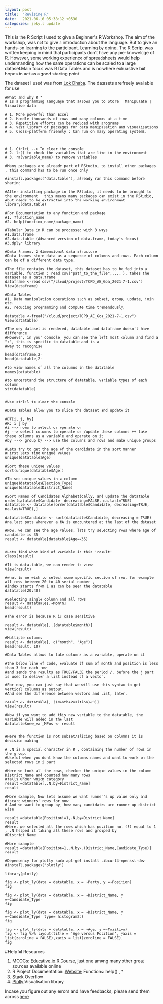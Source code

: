 ```yaml
---
layout: post
title:  "Revising R"
date:   2021-06-16 05:38:32 +0530
categories: jekyll update
---
```


This is the R Script I used to give a Beginner's R Workshop. The aim of the workshop, was not to give a introduction about the language. But to give an hands-on learning to the participant. Learning by doing. The R Script was written keeping in mind that participants don't have any pre-knoweldge of R. However, some working experience of spreadsheets would help understanding how the same operations can be scaled to a large dataset.Main focus was R Data Tables and is no where exhuastive but hopes to act as a good starting point. 

The dataset I used was from [Lok Dhaba](https://lokdhaba.ashoka.edu.in/). The datasets are freely available for use.  
```
#What and why R ?
# is a programming language that allows you to Store | Manipulate | Visualise data 

# 1. More powerful than Excel
# 2. Handle thousands of rows and many columns at a time 
# 3. Repetitive efforts can be reduced with programs 
# 4. Vast library of packages for data manipulation and visualisations
# 5. Cross-platform friendly : Can run on many operating systems.



# 1. Ctrl+L --> To clear the console
# 2. ls() to check the variables that are live in the environment
# 3. rm(variable_name) to remove variables

#Many packages are already part of RStudio, to install other packages , this command has to be run once only 

#install.packages("data.table"), already ran this command before sharing 

#After installing package in the RStudio, it needs to be brought to the environment , this means many packages can exist in the RStudio, 
#but needs to be extracted into the working environment 
library(data.table)

#For Documentation to any function and package
#1. ?function_name
#2. help(function_name/package_name)

#Tabular Data in R can be processed with 3 ways
#1.data.frame
#2.data.table (Advanced version of data.frame, today's focus)
#3.dplyr library

#Data Frames: 2 dimensional data structure
#Data frames store data as a sequence of columns and rows. Each column can be of a different data type.

#The file contains the dataset, this dataset has to be fed into a variable. function : read.csv("path_to_the_file",..,..), takes the dataset as a data.frame
dataframe <-read.csv("/cloud/project/TCPD_AE_Goa_2021-7-1.csv")
View(dataframe)

#Data Tables
#1. Data manipulation operations such as subset, group, update, join etc.
#2. reducing programming and compute time tremendously,

datatable <-fread("/cloud/project/TCPD_AE_Goa_2021-7-1.csv")
View(datatable)

#The way dataset is rendered, datatable and dataframe doesn't have difference
#However, in your console, you can see the left most column and find a ":", this is specific to datatable and is a 
#way to recognise

head(dataframe,2)
head(datatable,2)

#to view names of all the columns in the datatable
names(datatable)

#to understand the structure of datatable, variable types of each column
str(datatable)


#Use ctrl+l to clear the console

#Data Tables allow you to slice the dataset and update it

#DT[i, j, by]
#R: i j by
#i --> rows to select or operate on
#j --> select columns to operate on /update these columns ++ take these columns as a variable and operate on it 
#by ---> group by --> use the columns and rows and make unique groups

#Lets try to get the age of the candidate in the sort manner
#First lets find unique values 
unique(datatable$Age)

#Sort these unique values
sort(unique(datatable$Age))

#To see unique values in a column
unique(datatable$Election_Type)
unique(datatable$District_Name)

#Sort Names of Candidates Alphabetically, and update the datatable
order(datatable$Candidate, decreasing=FALSE, na.last=TRUE)
datatable <- datatable[order(datatable$Candidate, decreasing=TRUE, na.last=TRUE),]

datatable$Candidate <- sort(datatable$Candidate, decreasing = TRUE)
#na.last puts wherever a NA is encountered at the last of the dataset

#Now, we can see the age values, lets try selecting rows where age of candidate is 35 
result <- datatable[datatable$Age==35]


#Lets find what kind of variable is this 'result'
class(result)

#It is data.table, we can render to view
View(result)

#what is we wish to select some specific section of row, for example all rows between 20 to 40 serial number , 
#index starts from 1 as can be seen the datatable
datatable[20:40]

#Selecting single column and all rows 
result <- datatable[,~Month]
head(result)

#The error is because R is case sensitive

result <- datatable[,.(datatable$month)]
View(result)

#Multiple columns
result <- datatable[, c("month", "Age")]
head(result, 10)

#Data Tables allows to take columns as a variable, operate on it

#the below line of code, evaluate if sum of month and position is less than 3 for each row 
#and sends the results as TRUE/FALSE the period /. before the j part is used to deliver a list instead of a vector. 

#For now, you can just say that we will use this syntax to get vertical columns as output. 
#And see the difference between vectors and list, later.

result <- datatable[,.((month+Position)<3)]
View(result)

#Now if you want to add this new variable to the datatable, the variable will added in the last
datatable$new_var_MPos <- result


#Here the function is not subset/slicing based on columns it is decision making

# .N is a special character in R , containing the number of rows in the group.
#Useful when you dont know the columns names and want to work on the selected rows in i part

#Here we took all the rows, checked the unique values in the column District_Name and counted how many rows
#falls under which category
result =datatable[,.N,by=District_Name]
result

#More example, Now lets assume we want runner's up value only and discard winners' rows for now
# And we want to group by, how many candidates are runner up district wise

result =datatable[Position!=1,.N,by=District_Name]
result
#Here, we selected all the rows which has position not (!) equal to 1 , .N helped it taking all these rows and grouped by
#District_Name

#More example
result =datatable[Position=1,.N,by=.(District_Name,Candidate_Type)]
result

#Dependency for plotly sudo apt-get install libcurl4-openssl-dev
#install.packages("plotly")

library(plotly)

fig <- plot_ly(data = datatable, x = ~Party, y =~Position)
fig

fig <- plot_ly(data = datatable, x = ~District_Name, y =~Candidate_Type)
fig

fig <- plot_ly(data = datatable, x = ~District_Name, y =~Candidate_Type, type= histogram2d)
fig

fig <- plot_ly(data = datatable, x = ~Age, y =~Position)
fig <- fig %>% layout(title = 'Age versus Position', yaxis = list(zeroline = FALSE),xaxis = list(zeroline = FALSE))
fig

```

#Helpful Resources 
1. MOOCs: [Educative.io R Course](https://www.educative.io/courses/learn-r-from-scratch), just one among many other great sources available online
2. R Project Documentation: [Website](https://www.r-project.org/other-docs.html); Functions: help() , ?
3. Stack Overflow
4. [Plotly](https://plotly.com/r/):Visualisation library

Incase you figure out any errors and have feedbacks, please send them across [here](https://srishti-gupta-me.github.io/contact/)

